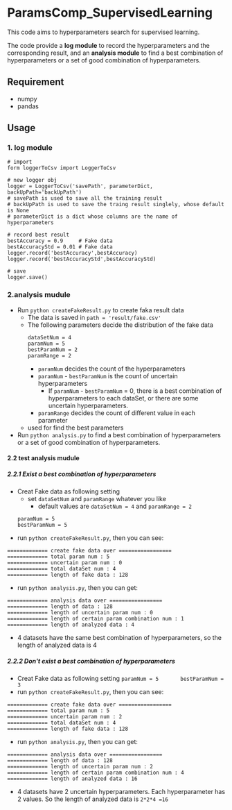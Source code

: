 # ParamsComp_SupervisedLearning

This code aims to hyperparameters search for supervised learning. 

The code provide a **log module** to record the hyperparameters and the corresponding result, and an **analysis module** to find a best combination of hyperparameters or a set of good combination of hyperparameters.

## Requirement
- numpy
- pandas

## Usage
### 1. log module
```
# import
form loggerToCsv import LoggerToCsv

# new logger obj
logger = LoggerToCsv('savePath', parameterDict, backUpPath='backUpPath')
# savePath is used to save all the training result
# backUpPath is used to save the traing result singlely, whose default is None
# parameterDict is a dict whose columns are the name of hyperparameters

# record best result
bestAccuracy = 0.9     # Fake data
bestAccuracyStd = 0.01 # Fake data
logger.record('bestAccuracy',bestAccuracy)
logger.record('bestAccuracyStd',bestAccuracyStd)

# save
logger.save()
```
### 2.analysis mudule
- Run `python createFakeResult.py` to create faka result data 
  - The data is saved in `path = 'result/fake.csv'`
  - The following parameters decide the distribution of the fake data
    ```                             
    dataSetNum = 4             
    paramNum = 5               
    bestParamNum = 2           
    paramRange = 2             
    ```
    - `paramNum` decides the count of the hyperparameters
    - `paramNum` - `bestParamNum` is the count of uncertain hyperparameters
      - If `paramNum` - `bestParamNum` = 0, there is a best combination of hyperparameters to each dataSet, or there are some uncertain hyperparameters.
    - `paramRange` decides the count of different value in each parameter
  - used for find the best parameters
- Run `python analysis.py` to find a best combination of hyperparameters or a set of good combination of hyperparameters.
 
 #### 2.2 test analysis mudule
 ##### 2.2.1 Exist a best combination of hyperparameters
  - Creat Fake data as following setting
    - set `dataSetNum` and `paramRange` whatever you like
      - default values are `dataSetNum = 4` and `paramRange = 2`
    ```
    paramNum = 5      
    bestParamNum = 5  
    ```
  - run `python createFakeResult.py`, then you can see:
  ```
  ============= create fake data over =================         
  ============= total param num : 5                             
  ============= uncertain param num : 0                         
  ============= total dataSet num : 4                           
  ============= length of fake data : 128                       
 ```
 - run `python analysis.py`, then you can get:
 ```
 ============= analysis data over =================             
 ============= length of data : 128                             
 ============= length of uncertain param num : 0                
 ============= length of certain param combination num : 1    
 ============= length of analyzed data : 4                      
 ```
 - 4 datasets have the same best combination of hyperparameters, so the length of analyzed data is 4
##### 2.2.2 Don't exist a best combination of hyperparameters
   - Creat Fake data as following setting
    ```
    paramNum = 5      
    bestParamNum = 3  
    ```
  - run `python createFakeResult.py`, then you can see:
  ```
  ============= create fake data over =================         
  ============= total param num : 5                             
  ============= uncertain param num : 2                         
  ============= total dataSet num : 4                           
  ============= length of fake data : 128                       
 ```
 - run `python analysis.py`, then you can get:
 ```
 ============= analysis data over =================             
 ============= length of data : 128                             
 ============= length of uncertain param num : 2                
 ============= length of certain param combination num : 4    
 ============= length of analyzed data : 16                      
 ```
 - 4 datasets have 2 uncertain hyperparameters. Each hyperparameter has 2 values. So the length of analyzed data is `2*2*4 =16`

